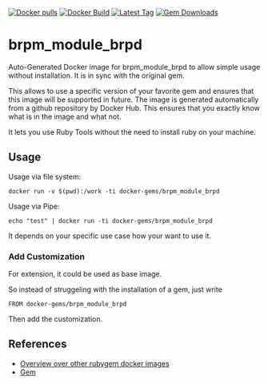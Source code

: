 [![Docker pulls](https://img.shields.io/docker/pulls/rubygem/brpm_module_brpd.svg)](https://hub.docker.com/r/rubygem/brpm_module_brpd/)
[![Docker Build](https://img.shields.io/docker/automated/rubygem/brpm_module_brpd.svg)](https://hub.docker.com/r/rubygem/brpm_module_brpd/)
[![Latest Tag](https://img.shields.io/github/tag/docker-rubygem/brpm_module_brpd.svg)](https://hub.docker.com/r/rubygem/brpm_module_brpd/)
[![Gem Downloads](https://img.shields.io/gem/dt/brpm_module_brpd.svg)](https://rubygems.org/gems/brpm_module_brpd/)
# brpm_module_brpd

Auto-Generated Docker image for brpm_module_brpd to allow simple usage without installation.
It is in sync with the original gem.

This allows to use a specific version of your favorite gem and ensures that this image will be supported in future.
The image is generated automatically from a github repository by Docker Hub.
This ensures that you exactly know what is in the image and what not.

It lets you use Ruby Tools without the need to install ruby on your machine.

## Usage

Usage via file system:

`docker run -v $(pwd):/work -ti docker-gems/brpm_module_brpd`

Usage via Pipe:

`echo "test" | docker run -ti docker-gems/brpm_module_brpd`

It depends on your specific use case how your want to use it.

### Add Customization

For extension, it could be used as base image.

So instead of struggeling with the installation of a gem, just write

`FROM docker-gems/brpm_module_brpd`

Then add the customization.

## References

 - [Overview over other rubygem docker images](https://github.com/thinkbot/docker-rubygem)
 - [Gem](https://rubygems.org/gems/brpm_module_brpd/)
